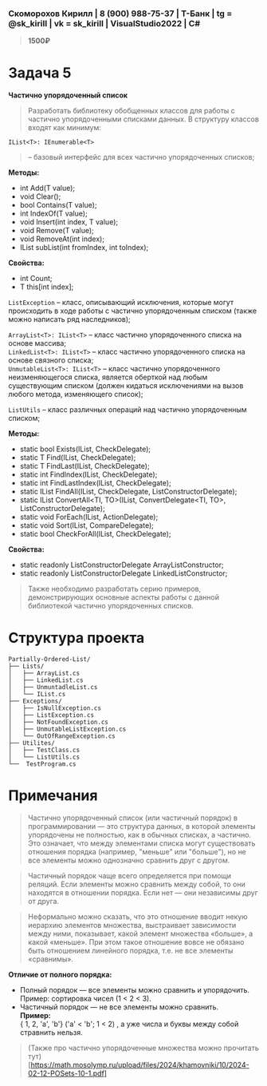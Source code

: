 ### Скоморохов Кирилл | 8 (900) 988-75-37 | Т-Банк | tg = @sk_kiriII | vk = sk_kirill | VisualStudio2022 | C#

> **1500₽**

# Задача 5  

**Частично упорядоченный список**  
> Разработать библиотеку обобщенных классов для работы с частично
> упорядоченными списками данных. В структуру классов входят как минимум:
``` CSharp
IList<T>: IEnumerable<T>
```
> – базовый интерфейс для всех частично упорядоченных списков;

**Методы:**
- int Add(T value);
- void Clear();
- bool Contains(T value);
- int IndexOf(T value);
- void Insert(int index, T value);
- void Remove(T value);
- void RemoveAt(int index);
- IList<T> subList(int fromIndex, int toIndex);

**Свойства:**
- int Count;
- T this[int index];

`ListException` – класс, описывающий исключения, которые могут происходить в ходе работы с частично упорядоченным списком (также можно
написать ряд наследников);  

`ArrayList<T>: IList<T>` – класс частично упорядоченного списка на основе массива;  
`LinkedList<T>: IList<T>` – класс частично упорядоченного списка на основе связного списка;  
`UnmutableList<T>: IList<T>` – класс частично упорядоченного неизменяющегося списка, является оберткой над любым существующим списком (должен кидаться исключениями на вызов любого метода, изменяющего список);  

`ListUtils` – класс различных операций над частично упорядоченным списком;   

**Методы:**
- static bool Exists<T>(IList<T>, CheckDelegate<T>);
- static T Find<T>(IList<T>, CheckDelegate<T>);
- static T FindLast<T>(IList<T>, CheckDelegate<T>);
- static int FindIndex<T>(IList<T>, CheckDelegate<T>);
- static int FindLastIndex<T>(IList<T>, CheckDelegate<T>);
- static IList<T> FindAll<T>(IList<T>, CheckDelegate<T>, ListConstructorDelegate<T>);
- static IList<TO> ConvertAll<TI, TO>(IList<TI>, ConvertDelegate<TI, TO>, ListConstructorDelegate<TO>);
- static void ForEach(IList<T>, ActionDelegate<T>);
- static void Sort(IList<T>, CompareDelegate<T>);
- static bool CheckForAll<T>(IList<T>, CheckDelegate<T>);

**Cвойства:**
- static readonly ListConstructorDelegate<T> ArrayListConstructor;
- static readonly ListConstructorDelegate<T> LinkedListConstructor;

> Также необходимо разработать серию примеров, демонстрирующих основные аспекты работы с данной библиотекой частично упорядоченных списков.

# Структура проекта

```
Partially-Ordered-List/
├── Lists/
│   ├── ArrayList.cs
│   ├── LinkedList.cs
│   ├── UnmuntadleList.cs
│   └── IList.cs
├── Exceptions/
│   ├── IsNullException.cs
│   ├── ListException.cs
│   ├── NotFoundException.cs
│   ├── UnmutableListException.cs
│   └── OutOfRangeException.cs
├── Utilites/
│   ├── TestClass.cs
│   └── ListUtils.cs
└──  TestProgram.cs
```

# Примечания 

> Частично упорядоченный список (или частичный порядок) в программировании — это структура данных, 
> в которой элементы упорядочены не полностью, как в обычных списках, а частично. Это означает, что между 
> элементами списка могут существовать отношения порядка (например, "меньше" или "больше"), но не все 
> элементы можно однозначно сравнить друг с другом.  

> Частичный порядок чаще всего определяется при помощи реляций. Если элементы можно сравнить между собой, 
> то они находятся в отношении порядка. Если нет — они независимы друг от друга.

> Неформально можно сказать, что это отношение вводит некую иерархию элементов множества, выстраивает 
> зависимости между ними, показывает, какой элемент множества «больше», а какой «меньше». При этом 
> такое отношение вовсе не обязано быть отношением линейного порядка, т.е. не все элементы «сравнимы».

**Отличие от полного порядка:**
- Полный порядок — все элементы можно сравнить и упорядочить. Пример: сортировка чисел (1 < 2 < 3).
- Частичный порядок — не все элементы можно сравнить.  
**Пример:**  
{ 1, 2, 'a', 'b'} 
('a' < 'b'; 1 < 2) , а уже числа и буквы между собой стравнить нельзя.

> (Также про частично упорядоченные множества можно прочитать тут)[https://math.mosolymp.ru/upload/files/2024/khamovniki/10/2024-02-12-POSets-10-1.pdf]

